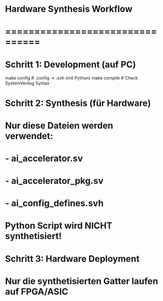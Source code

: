 # Hardware Synthesis Workflow
# ================================

# Schritt 1: Development (auf PC)
make config     # .config → .svh (mit Python)
make compile    # Check SystemVerilog Syntax

# Schritt 2: Synthesis (für Hardware) 
# Nur diese Dateien werden verwendet:
# - ai_accelerator.sv
# - ai_accelerator_pkg.sv  
# - ai_config_defines.svh
#
# Python Script wird NICHT synthetisiert!

# Schritt 3: Hardware Deployment
# Nur die synthetisierten Gatter laufen auf FPGA/ASIC
